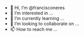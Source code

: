 - 👋 Hi, I’m @francisconeres
- 👀 I’m interested in ...
- 🌱 I’m currently learning ...
- 💞️ I’m looking to collaborate on ...
- 📫 How to reach me ...

<!---
francisconeres/francisconeres is a ✨ special ✨ repository because its `README.md` (this file) appears on your GitHub profile.
You can click the Preview link to take a look at your changes.
--->
